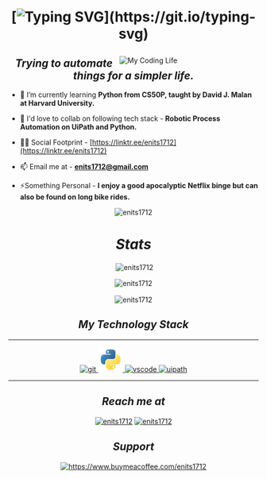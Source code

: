 <h1 align="center">

[![Typing SVG](https://readme-typing-svg.herokuapp.com?color=%2336BCF7&size=30&vCenter=true&width=500&lines=Hello%2C+I'm+Anikesh.+Welcome!)](https://git.io/typing-svg)
 
</h1>

<img align="right" alt="My Coding Life" src="https://media.giphy.com/media/l0NgQIwNvU9AUuaY0/giphy.gif" width="280" >

<h2 align="center"><i>Trying to automate things for a simpler life.</i></h2>

- 🌱 I’m currently learning **Python from CS50P, taught by David J. Malan at Harvard University.**

- 👯 I'd love to collab on following tech stack - **Robotic Process Automation on UiPath and Python.**
- 👨‍💻 Social Footprint -  [https://linktr.ee/enits1712](https://linktr.ee/enits1712)

- 📫 Email me at - **enits1712@gmail.com**

- ⚡Something Personal - **I enjoy a good apocalyptic Netflix binge but can also be found on long bike rides.**

<p align="center"> <img src="https://komarev.com/ghpvc/?username=enits1712&label=Profile%20views&color=0e75b6&style=flat" alt="enits1712" /> </p>

<div align = "center">
<h1><i>Stats</i></h1>
<p>&nbsp;<img align="center" src="https://github-readme-stats.vercel.app/api?username=enits1712&show_icons=true&theme=vision-friendly-dark&count_private=true" alt="enits1712" /></p>
<p><img align="center" src="https://github-readme-streak-stats.herokuapp.com/?user=enits1712&theme=vision-friendly-dark&bg_color=00000000" alt="enits1712" /></p>

<p><img align="center" src="https://github-readme-stats.vercel.app/api/top-langs?username=enits1712&show_icons=true&locale=en&layout=compact&theme=vision-friendly-dark" alt="enits1712" /></p>

<div align = "center">
<h2 align="center"><i>My Technology Stack</i></h2>
<hr>
<p align="center"> <a href="https://git-scm.com/" target="_blank" rel="noreferrer"> <img src="https://www.vectorlogo.zone/logos/git-scm/git-scm-icon.svg" alt="git" width="40" height="50"/> </a> <a href="https://www.python.org" target="_blank" rel="noreferrer"> <img src="https://raw.githubusercontent.com/devicons/devicon/master/icons/python/python-original.svg" alt="python" width="50" height="50"/> 
           <a href="https://code.visualstudio.com/" target="_blank" rel="noreferrer">  <img src="https://cdn.jsdelivr.net/gh/devicons/devicon/icons/vscode/vscode-original.svg" alt="vscode" width="45" height="47" /> <a href="https://www.uipath.com/" target="_blank" rel="noreferrer">  <img src="https://media.glassdoor.com/sqls/1102519/uipath-squarelogo-1571834817890.png" alt="uipath" width="45" height="47" />
          </a> </p>
<hr>
<p align="center">

<h2 align="center"><i>Reach me at</i></h2>
<a href="https://twitter.com/enits1712" target="blank"><img align="center" src="https://raw.githubusercontent.com/rahuldkjain/github-profile-readme-generator/master/src/images/icons/Social/twitter.svg" alt="enits1712" height="40" width="50" /></a>
<a href="https://linkedin.com/in/enits1712" target="blank"><img align="center" src="https://raw.githubusercontent.com/rahuldkjain/github-profile-readme-generator/master/src/images/icons/Social/linked-in-alt.svg" alt="enits1712" height="35" width="50" /></a>
</p>

<h2 align="center"><i>Support</i></h2>
<p><a href="https://www.buymeacoffee.com/enits1712"> <img align="center" src="https://cdn.buymeacoffee.com/buttons/v2/default-yellow.png" height="40" width="150" alt="https://www.buymeacoffee.com/enits1712" /></a></p><br><br>

